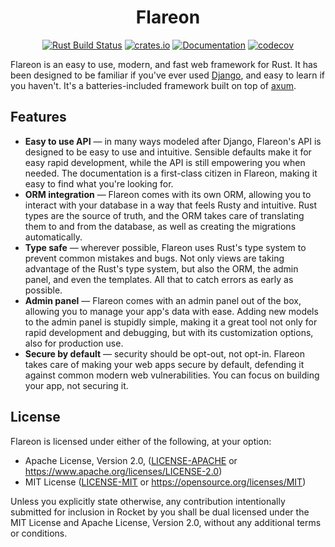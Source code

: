 <div align="center">
<h1>Flareon</h1>

[![Rust Build Status](https://github.com/flareon-rs/flareon/workflows/Rust%20CI/badge.svg)](https://github.com/flareon-rs/flareon/actions/workflows/rust.yml)
[![crates.io](https://img.shields.io/crates/v/flareon.svg)](https://crates.io/crates/flareon)
[![Documentation](https://docs.rs/flareon/badge.svg)](https://docs.rs/flareon)
[![codecov](https://codecov.io/gh/flareon-rs/flareon/branch/master/graph/badge.svg)](https://codecov.io/gh/flareon-rs/flareon)
</div>

Flareon is an easy to use, modern, and fast web framework for Rust. It has been designed to be familiar if you've ever
used [Django](https://www.djangoproject.com/), and easy to learn if you haven't. It's a batteries-included framework
built on top of [axum](https://github.com/tokio-rs/axum).

## Features

* **Easy to use API** — in many ways modeled after Django, Flareon's API is designed to be easy to use and intuitive.
  Sensible defaults make it for easy rapid development, while the API is still empowering you when needed. The
  documentation is a first-class citizen in Flareon, making it easy to find what you're looking for.
* **ORM integration** — Flareon comes with its own ORM, allowing you to interact with your database in a way that feels
  Rusty and intuitive. Rust types are the source of truth, and the ORM takes care of translating them to and from the
  database, as well as creating the migrations automatically.
* **Type safe** — wherever possible, Flareon uses Rust's type system to prevent common mistakes and bugs. Not only views
  are taking advantage of the Rust's type system, but also the ORM, the admin panel, and even the templates. All that to
  catch errors as early as possible.
* **Admin panel** — Flareon comes with an admin panel out of the box, allowing you to manage your app's data with ease.
  Adding new models to the admin panel is stupidly simple, making it a great tool not only for rapid development and
  debugging, but with its customization options, also for production use.
* **Secure by default** — security should be opt-out, not opt-in. Flareon takes care of making your web apps secure by
  default, defending it against common modern web vulnerabilities. You can focus on building your app, not securing it.

## License

Flareon is licensed under either of the following, at your option:

* Apache License, Version 2.0, ([LICENSE-APACHE](LICENSE-APACHE) or https://www.apache.org/licenses/LICENSE-2.0)
* MIT License ([LICENSE-MIT](LICENSE-MIT) or https://opensource.org/licenses/MIT)

Unless you explicitly state otherwise, any contribution intentionally submitted for inclusion in Rocket by you shall be
dual licensed under the MIT License and Apache License, Version 2.0, without any additional terms or conditions.
